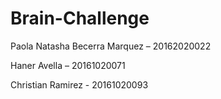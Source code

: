 # Brain-Challenge

Paola Natasha Becerra Marquez – 20162020022

Haner Avella – 20161020071

Christian Ramirez - 20161020093 

